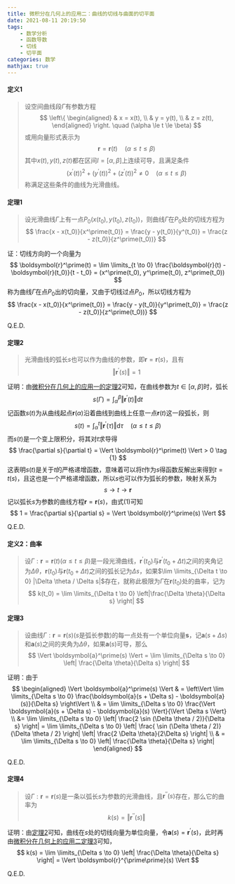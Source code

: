 ```yaml
---
title: 微积分在几何上的应用二：曲线的切线与曲面的切平面
date: 2021-08-11 20:19:50
tags:
    - 数学分析
    - 函数导数
    - 切线
    - 切平面
categories: 数学
mathjax: true
---
```


#### 定义1
> 设空间曲线段$\Gamma$有参数方程
$$
    \left\{
        \begin{aligned}
            & x = x(t), \\
            & y = y(t), \\
            & z = z(t),
        \end{aligned}
    \right.
    \quad (\alpha \le t \le \beta)
$$
或用向量形式表示为
$$
    \boldsymbol{r} = \boldsymbol{r}(t) \quad (\alpha \le t \le \beta)
$$
其中$x(t),y(t),z(t)$都在区间$I = [\alpha, \beta]$上连续可导，且满足条件
$$
    (x^\prime(t))^2 + (y^\prime(t))^2 + (z^\prime(t))^2 \ne 0 \quad (\alpha \le t \le \beta)
$$
称满足这些条件的曲线为光滑曲线。

<!--more-->

#### 定理1
> 设光滑曲线$\Gamma$上有一点$P_0(x(t_0), y(t_0), z(t_0))$，则曲线$\Gamma$在$P_0$处的切线方程为
$$
    \frac{x - x(t_0)}{x^\prime(t_0)} = \frac{y - y(t_0)}{y^(t_0)} = \frac{z - z(t_0)}{z^\prime(t_0))}
$$

证：切线方向的一个向量为
$$
    \boldsymbol{r}^\prime(t) = \lim \limits_{t \to 0} \frac{\boldsymbol{r}(t) - \boldsymbol{r}(t_0)}{t - t_0} = (x^\prime(t_0), y^\prime(t_0), z^\prime(t_0))
$$
称为曲线$\Gamma$在点$P_0$出的切向量，又由于切线过点$P_0$，所以切线方程为
$$
    \frac{x - x(t_0)}{x^\prime(t_0)} = \frac{y - y(t_0)}{y^\prime(t_0)} = \frac{z - z(t_0)}{z^\prime(t_0))}
$$

Q.E.D.

#### 定理2
> 光滑曲线的弧长$s$也可以作为曲线的参数，即$\boldsymbol{r} = \boldsymbol{r}(s)$，且有
$$
    \Vert \boldsymbol{r}^\prime(s) \Vert = 1
$$

证明：由[微积分在几何上的应用一的定理2](https://gamersover.github.io/2021/08/11/微积分在几何上的应用1/#定理2)可知，在曲线参数为$t \in [\alpha, \beta]$时，弧长
$$
    s(\Gamma) = \int_\alpha^\beta \Vert \boldsymbol{r}^{\prime}(t) \Vert \mathrm{d} t
$$
记函数$s(t)$为从曲线起点$\boldsymbol{r}(\alpha)$沿着曲线到曲线上任意一点$\boldsymbol{r}(t)$这一段弧长，则
$$
    s(t) = \int_\alpha^t \Vert \boldsymbol{r}^\prime(\tau)\Vert \mathrm{d} \tau \quad (\alpha \le t \le \beta)
$$
而$s(t)$是一个变上限积分，将其对$t$求导得
$$
    \frac{\partial s}{\partial t} = \Vert \boldsymbol{r}^\prime(t) \Vert > 0 \tag {1}
$$
这表明$s(t)$是关于$t$的严格递增函数，意味着可以将$t$作为$s$得函数反解出来得到$t = t(s)$，且这也是一个严格递增函数，所以$s$也可以作为弧长的参数，映射关系为
$$
    s \rightarrow t \rightarrow \boldsymbol{r}
$$
记以弧长$s$为参数的曲线方程$\boldsymbol{r} = \boldsymbol{r}(s)$，由式$(1)$可知
$$
   1 = \frac{\partial s}{\partial s} = \Vert \boldsymbol{r}^\prime(s) \Vert
$$

Q.E.D.


#### 定义2：曲率
> 设$\Gamma: \boldsymbol{r} = \boldsymbol{r}(t)(\alpha \le t \le \beta)$是一段光滑曲线，$\boldsymbol{r}^\prime(t_0)$与$\boldsymbol{r}^\prime(t_0 + \Delta t)$之间的夹角记为$\Delta \theta$，$\boldsymbol{r}(t_0)$与$\boldsymbol{r}(t_0 + \Delta t)$之间的弧长记为$\Delta s$，如果$\lim \limits_{\Delta t \to 0} |\Delta \theta / \Delta s|$存在，就称此极限为$\Gamma$在$\boldsymbol{r}(t_0)$处的曲率，记为
$$
    k(t_0) = \lim \limits_{\Delta t \to 0} \left|\frac{\Delta \theta}{\Delta s} \right|
$$

#### 定理3
> 设曲线$\Gamma: \boldsymbol{r} = \boldsymbol{r}(s)(s$是弧长参数$)$的每一点处有一个单位向量$\boldsymbol{s}$，记$\boldsymbol{a}(s+\Delta s)$和$\boldsymbol{a}(s)$之间的夹角为$\Delta \theta$，如果$\boldsymbol{a}(s)$可导，那么
$$
    \Vert \boldsymbol{a}^\prime(s) \Vert = \lim \limits_{\Delta s \to 0} \left| \frac{\Delta \theta}{\Delta s} \right|
$$

证明：由于
$$
    \begin{aligned}
    \Vert \boldsymbol{a}^\prime(s) \Vert & = \left\Vert \lim \limits_{\Delta s \to 0} \frac{\boldsymbol{a}(s + \Delta s) - \boldsymbol{a}(s)}{\Delta s} \right\Vert \\
    & = \lim \limits_{\Delta s \to 0} \frac{\Vert \boldsymbol{a}(s + \Delta s) - \boldsymbol{a}(s) \Vert}{\Vert \Delta s \Vert} \\
    &= \lim \limits_{\Delta s \to 0} \left| \frac{2 \sin (\Delta \theta / 2)}{\Delta s} \right| = \lim \limits_{\Delta s \to 0} \left| \frac{ \sin (\Delta \theta / 2)}{\Delta \theta / 2} \right| \left|
    \frac{2 \Delta \theta}{2\Delta s} \right| \\
    & = \lim \limits_{\Delta s \to 0} \left| \frac{\Delta \theta}{\Delta s} \right|
    \end{aligned}
$$

Q.E.D.

#### 定理4
> 设$\Gamma: \boldsymbol{r} = \boldsymbol{r}(s)$是一条以弧长$s$为参数的光滑曲线，且$\boldsymbol{r}^{\prime\prime}(s)$存在，那么它的曲率为
$$
    k(s) = \Vert \boldsymbol{r}^{\prime\prime}(s) \Vert
$$

证明：由[定理2](#定理2)可知，曲线在$s$处的切线向量为单位向量，令$\boldsymbol{a}(s) = \boldsymbol{r}^\prime(s)$，此时再由[微积分在几何上的应用二定理3](https://gamersover.github.io/2021/08/11/微积分在几何上的应用2/#定理3)可知，
$$
    k(s) = \lim \limits_{\Delta s \to 0} \left| \frac{\Delta \theta}{\Delta s} \right| = \Vert \boldsymbol{r}^{\prime\prime}(s) \Vert
$$

Q.E.D.

